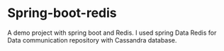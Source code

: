 # Spring-boot-redis
A demo project with spring boot and Redis. I used spring Data Redis for Data communication repository with Cassandra database.
